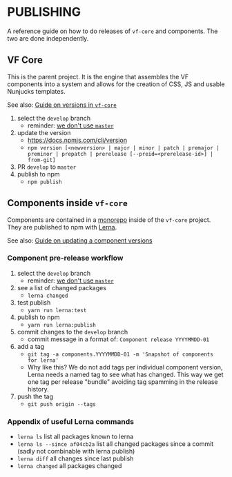 # PUBLISHING

A reference guide on how to do releases of `vf-core` and components. The two are done independently.

## VF Core

This is the parent project. It is the engine that assembles the VF components into a system 
and allows for the creation of CSS, JS and usable Nunjucks templates.

See also: [Guide on versions in `vf-core`](https://visual-framework.github.io/vf-welcome/developing/guidelines/versioning/)

1. select the `develop` branch
    - reminder: [we don't use `master`](https://github.com/visual-framework/vf-core/blob/master/README.md)
1. update the version 
    - https://docs.npmjs.com/cli/version
    - `npm version [<newversion> | major | minor | patch | premajor | preminor | prepatch | prerelease [--preid=<prerelease-id>] | from-git]` 
1. PR `develop` to `master`
1. publish to npm
    - `npm publish`

## Components inside `vf-core`

Components are contained in a [monorepo](https://gomonorepo.org) inside of the `vf-core` project. They are published
to npm with [Lerna](https://github.com/lerna/lerna#about). 

See also: [Guide on updating a component versions](https://visual-framework.github.io/vf-welcome/developing/components/updating-a-component/)

### Component pre-release workflow

1. select the `develop` branch
    - reminder: [we don't use `master`](https://github.com/visual-framework/vf-core/blob/master/README.md)
1. see a list of changed packages
    - `lerna changed`
1. test publish 
    - `yarn run lerna:test`
1. publish to npm
    - `yarn run lerna:publish`
1. commit changes to the `develop` branch
    - commit message in a format of: `Component release YYYYMMDD-01`
1. add a tag 
    - `git tag -a components.YYYYMMDD-01 -m 'Snapshot of components for lerna'`
    - Why like this? We do not add tags per individual component version, Lerna needs a named tag to see what has changed. This way we get one tag per release "bundle" avoiding tag spamming in the release history. 
1. push the tag 
    - `git push origin --tags`

### Appendix of useful Lerna commands

- `lerna ls` list all packages known to lerna
- `lerna ls --since af04cb2a` list all changed packages since a commit (sadly not combinable with lerna publish)
- `lerna diff` all changes since last publish
- `lerna changed` all packages changed
